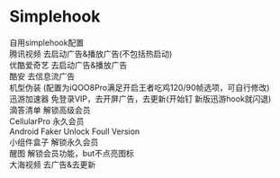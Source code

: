 # Simplehook
自用simplehook配置<br>腾讯视频 去启动广告&播放广告(不包括热启动)<br>优酷爱奇艺 去启动广告&播放广告<br>酷安 去信息流广告<br>机型伪装 (配置为iQOO8Pro满足开启王者吃鸡120/90帧选项，可自行修改)<br>迅游加速器 免登录VIP，去开屏广告，去更新(开始钉 新版迅游hook就闪退)<br>
滴答清单 解锁高级会员<br>CellularPro 永久会员<br>Android Faker Unlock Foull Version<br>小组件盒子 解锁永久会员<br>醒图 解锁会员功能，but不点亮图标<br>大海视频 去广告&去更新
